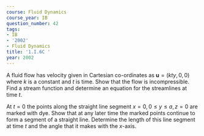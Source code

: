 ```yaml
---
course: Fluid Dynamics
course_year: IB
question_number: 42
tags:
- IB
- '2002'
- Fluid Dynamics
title: '1.I.6C '
year: 2002
---
```



A fluid flow has velocity given in Cartesian co-ordinates as $\mathbf{u}=(k t y, 0,0)$ where $k$ is a constant and $t$ is time. Show that the flow is incompressible. Find a stream function and determine an equation for the streamlines at time $t$.

At $t=0$ the points along the straight line segment $x=0,0 \leqslant y \leqslant a, z=0$ are marked with dye. Show that at any later time the marked points continue to form a segment of a straight line. Determine the length of this line segment at time $t$ and the angle that it makes with the $x$-axis.